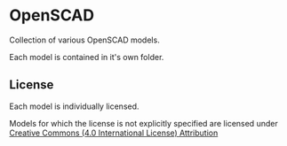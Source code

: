 # OpenSCAD
Collection of various OpenSCAD models.

Each model is contained in it's own folder.

## License
Each model is individually licensed. 

Models for which the license is not explicitly specified are licensed under [Creative Commons (4.0 International License) Attribution](http://creativecommons.org/licenses/by/4.0/)
